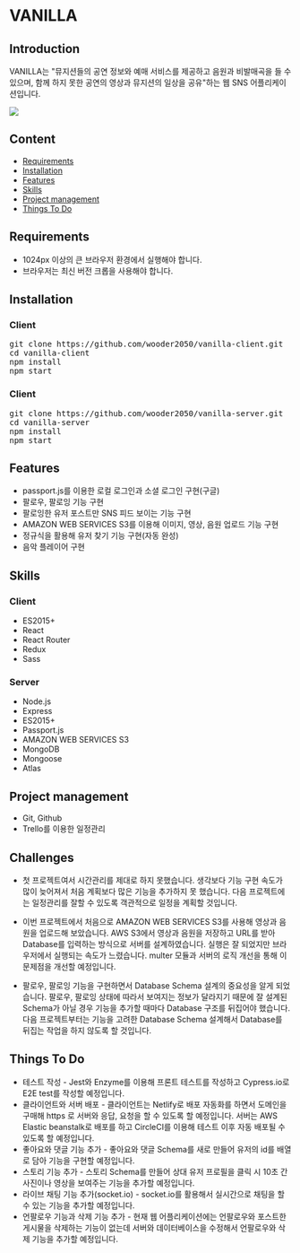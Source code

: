 # VANILLA


## Introduction

VANILLA는 "뮤지션들의 공연 정보와 예매 서비스를 제공하고 음원과 비발매곡을 들 수 있으며, 함께 하지 못한 공연의 영상과 뮤지션의 일상을 공유"하는 웹 SNS 어플리케이션입니다.

![](https://algo111.s3.ap-northeast-2.amazonaws.com/ezgif.com-resize.gif)


## Content

* [Requirements](#requirements)
* [Installation](#installation)
* [Features](#features)
* [Skills](#skills)
* [Project management](#project-management)
* [Things To Do](#things-to-do)

## Requirements
* 1024px 이상의 큰 브라우저 환경에서 실행해야 합니다.
* 브라우저는 최신 버전 크롭을 사용해야 합니다.

## Installation

### Client
<pre>
git clone https://github.com/wooder2050/vanilla-client.git
cd vanilla-client
npm install
npm start
</pre>

### Client
<pre>
git clone https://github.com/wooder2050/vanilla-server.git
cd vanilla-server
npm install
npm start
</pre>

## Features

* passport.js를 이용한 로컬 로그인과 소셜 로그인 구현(구글)
* 팔로우, 팔로잉 기능 구현
* 팔로잉한 유저 포스트만 SNS 피드 보이는 기능 구현
* AMAZON WEB SERVICES S3를 이용해 이미지, 영상, 음원 업로드 기능 구현
* 정규식을 활용해 유저 찾기 기능 구현(자동 완성)
* 음악 플레이어 구현 

## Skills

### Client
* ES2015+
* React
* React Router
* Redux 
* Sass

### Server
* Node.js
* Express
* ES2015+
* Passport.js
* AMAZON WEB SERVICES S3
* MongoDB
* Mongoose
* Atlas

## Project management
* Git, Github
* Trello를 이용한 일정관리

## Challenges
* 첫 프로젝트여서 시간관리를 제대로 하지 못했습니다. 생각보다 기능 구현 속도가 많이 늦어져서 처음 계획보다 많은 기능을 추가하지 못 했습니다. 다음 프로젝트에는 일정관리를 잘할 수 있도록 객관적으로 일정을 계획할 것입니다.  

* 이번 프로젝트에서 처음으로 AMAZON WEB SERVICES S3를 사용해 영상과 음원을 업로드해 보았습니다. AWS S3에서 영상과 음원을 저장하고 URL를 받아 Database를 입력하는 방식으로 서버를 설계하였습니다. 실행은 잘 되었지만 브라우저에서 실행되는 속도가 느렸습니다. multer 모듈과 서버의 로직 개선을 통해 이 문제점을 개선할 예정입니다.

* 팔로우, 팔로잉 기능을 구현하면서 Database Schema 설계의 중요성을 알게 되었습니다. 팔로우, 팔로잉 상태에 따라서 보여지는 정보가 달라지기 때문에 잘 설계된 Schema가 아닐 경우 기능을 추가할 때마다 Database 구조를 뒤집어야 했습니다. 다음 프로젝트부터는 기능을 고려한 Database Schema 설계해서 Database를 뒤집는 작업을 하지 않도록 할 것입니다. 


## Things To Do
* 테스트 작성 - Jest와 Enzyme를 이용해 프론트 테스트를 작성하고 Cypress.io로 E2E test를 작성할 예정입니다. 
* 클라이언트와 서버 배포 - 클라이언트는 Netlify로 배포 자동화를 하면서 도메인을 구매해 https 로 서버와 응답, 요청을 할 수 있도록 할 예정입니다. 서버는 AWS Elastic beanstalk로 배포를 하고 CircleCI를 이용해 테스트 이후 자동 배포될 수 있도록 할 예정입니다.
* 좋아요와 댓글 기능 추가 - 좋아요와 댓글 Schema를 새로 만들어 유저의 id를 배열로 담아 기능을 구현할 예정입니다. 
* 스토리 기능 추가 - 스토리 Schema를 만들어 상대 유저 프로필을 클릭 시 10초 간 사진이나 영상을 보여주는 기능을 추가할 예정입니다.  
* 라이브 채팅 기능 추가(socket.io) - socket.io를 활용해서 실시간으로 채팅을 할 수 있는 기능을 추가할 예정입니다. 
* 언팔로우 기능과 삭제 기능 추가 - 현재 웹 어플리케이션에는 언팔로우와 포스트한 게시물을 삭제하는 기능이 없는데 서버와 데이터베이스을 수정해서 언팔로우와 삭제 기능을 추가할 예정입니다.  
